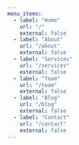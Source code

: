 ```yaml
---
menu_items:
  - label: "Home"
    url: "/"
    external: false
  - label: "About"
    url: "/about"
    external: false
  - label: "Services"
    url: "/services"
    external: false
  - label: "Team"
    url: "/team"
    external: false
  - label: "Blog"
    url: "/blog"
    external: false
  - label: "Contact"
    url: "/contact"
    external: false
---
```

